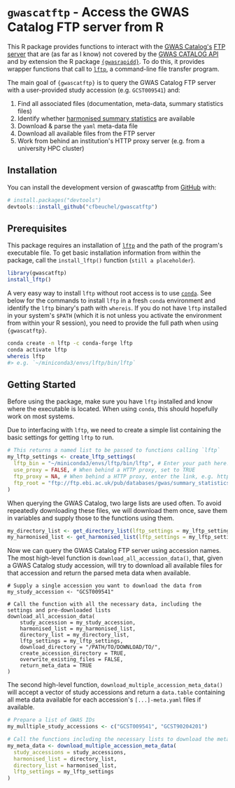 
# `gwascatftp` - Access the GWAS Catalog FTP server from R

<!-- badges: start -->
<!-- badges: end -->

This R package provides functions to interact with the [GWAS
Catalog's](https://www.ebi.ac.uk/gwas/) [FTP
server](ftp://ftp.ebi.ac.uk/pub/databases/gwas/summary_statistics/) that are (as
far as I know) not covered by the [GWAS CATALOG
API](https://www.ebi.ac.uk/gwas/rest/docs/api) and by extension the R package
[`{gwasrapidd}`](https://github.com/ramiromagno/gwasrapidd). To do this, it
provides wrapper functions that call to [`lftp`](https://lftp.yar.ru/), a
command-line file transfer program.

The main goal of `{gwascatftp}` is to query the GWAS Catalog FTP server with a
user-provided study accession (e.g. `GCST009541`) and:

1. Find all associated files (documentation, meta-data, summary statistics files)
2. Identify whether [harmonised summary statistics](https://www.ebi.ac.uk/gwas/docs/methods/summary-statistics) are available
3. Download & parse the `yaml` meta-data file
4. Download all available files from the FTP server
5. Work from behind an institution's HTTP proxy server (e.g. from a university HPC cluster)

## Installation

You can install the development version of gwascatftp from [GitHub](https://github.com/) with:

``` r
# install.packages("devtools")
devtools::install_github("cfbeuchel/gwascatftp")
```

## Prerequisites

This package requires an installation of [`lftp`](https://lftp.yar.ru/) and the
path of the program's executable file. To get basic installation information
from within the package, call the `install_lftp()` function (`still a
placeholder`).

```r
library(gwascatftp)
install_lftp()
```

A very easy way to install `lftp` without root access is to use
[`conda`](https://conda.io/projects/conda/en/latest/user-guide/getting-started.html).
See below for the commands to install `lftp` in a fresh `conda` environment and
identify the `lftp` binary's path with `whereis`. If you do not have `lftp`
installed in your system's `$PATH` (which it is not unless you activate the
environment from within your R session), you need to provide the full path when
using `{gwascatftp}`.

```bash
conda create -n lftp -c conda-forge lftp
conda activate lftp
whereis lftp
#> e.g. `~/miniconda3/envs/lftp/bin/lftp`
```

## Getting Started

Before using the package, make sure you have `lftp` installed and know where the
executable is located. When using `conda`, this should hopefully work on most
systems.

Due to interfacing with `lftp`, we need to create a simple list containing the
basic settings for getting `lftp` to run.

```r
# This returns a named list to be passed to functions calling `lftp`
my_lftp_settings <- create_lftp_settings(
  lftp_bin = "~/miniconda3/envs/lftp/bin/lftp", # Enter your path here!
  use_proxy = FALSE, # When behind a HTTP proxy, set to TRUE
  ftp_proxy = NA, # When behind a HTTP proxy, enter the link, e.g. http://proxy.my_uni.com:8080"
  ftp_root = "ftp://ftp.ebi.ac.uk/pub/databases/gwas/summary_statistics/"
)
```

When querying the GWAS Catalog, two large lists are used often. To avoid
repeatedly downloading these files, we will download them once, save them in
variables and supply those to the functions using them.

```r
my_directory_list <- get_directory_list(lftp_settings = my_lftp_settings)
my_harmonised_list <- get_harmonised_list(lftp_settings = my_lftp_settings)
```

Now we can query the GWAS Catalog FTP server using accession names. The most
high-level function is `download_all_accession_data()`, that, given a GWAS
Catalog study accession, will try to download all available files for that
accession and return the parsed meta data when available.

```
# Supply a single accession you want to download the data from
my_study_accession <- "GCST009541"

# Call the function with all the necessary data, including the settings and pre-downloaded lists
download_all_accession_data(
    study_accession = my_study_accession,
    harmonised_list = my_harmonised_list,
    directory_list = my_directory_list,
    lftp_settings = my_lftp_settings,
    download_directory = "/PATH/TO/DOWNLOAD/TO/",
    create_accession_directory = TRUE,
    overwrite_existing_files = FALSE,
    return_meta_data = TRUE
)
```

The second high-level function, `download_multiple_accession_meta_data()` will
accept a vector of study accessions and return a `data.table` containing all
meta data available for each accession's `[...]-meta.yaml` files if available.

```r
# Prepare a list of GWAS IDs
my_mulltiple_study_accessions <- c("GCST009541", "GCST90204201")

# Call the functions including the necessary lists to download the meta data
my_meta_data <- download_multiple_accession_meta_data(
  study_accessions = study_accessions, 
  harmonised_list = directory_list, 
  directory_list = harmonised_list, 
  lftp_settings = my_lftp_settings
)
```
